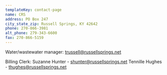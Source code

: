 ```yaml
---
templateKey: contact-page
name: CRS
address: PO Box 247
city_state_zip: Russell Springs, KY 42642
phone: 270-866-3981
alt_phone: 279-343-6600
fax: 270-866-5159
---
```

Water/wastewater manager:
<a href="mail:trussell@russellsprings.net">trussell@russellsprings.net</a>

Billing Clerk:
Suzanne Hunter - <a href="mail:shunter@russellsprings.net">shunter@russellsprings.net</a>
Tennille Hughes - <a href="mail:thughes@russellsprings.net">thughes@russellsprings.net</a>

